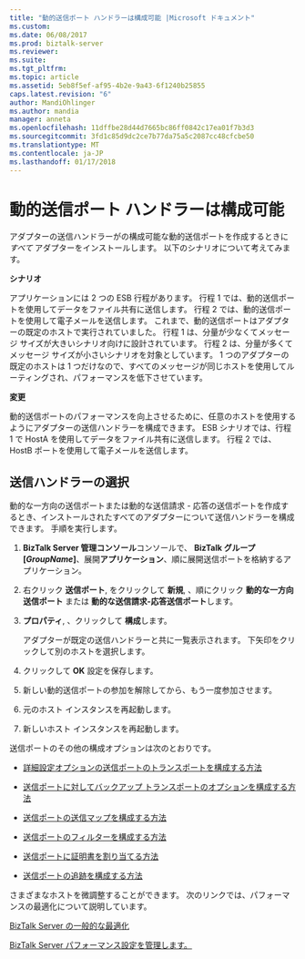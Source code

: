 ```yaml
---
title: "動的送信ポート ハンドラーは構成可能 |Microsoft ドキュメント"
ms.custom: 
ms.date: 06/08/2017
ms.prod: biztalk-server
ms.reviewer: 
ms.suite: 
ms.tgt_pltfrm: 
ms.topic: article
ms.assetid: 5eb8f5ef-af95-4b2e-9a43-6f1240b25855
caps.latest.revision: "6"
author: MandiOhlinger
ms.author: mandia
manager: anneta
ms.openlocfilehash: 11dffbe28d44d7665bc86ff0842c17ea01f7b3d3
ms.sourcegitcommit: 3fd1c85d9dc2ce7b77da75a5c2087cc48cfcbe50
ms.translationtype: MT
ms.contentlocale: ja-JP
ms.lasthandoff: 01/17/2018
---
```

# <a name="dynamic-send-port-handler-is-configurable"></a>動的送信ポート ハンドラーは構成可能
アダプターの送信ハンドラーがの構成可能な動的送信ポートを作成するときに *すべて* アダプターをインストールします。 以下のシナリオについて考えてみます。  
  
 **シナリオ**  
  
 アプリケーションには 2 つの ESB 行程があります。 行程 1 では、動的送信ポートを使用してデータをファイル共有に送信します。 行程 2 では、動的送信ポートを使用して電子メールを送信します。 これまで、動的送信ポートはアダプターの既定のホストで実行されていました。 行程 1 は、分量が少なくてメッセージ サイズが大きいシナリオ向けに設計されています。 行程 2 は、分量が多くてメッセージ サイズが小さいシナリオを対象としています。 1 つのアダプターの既定のホストは 1 つだけなので、すべてのメッセージが同じホストを使用してルーティングされ、パフォーマンスを低下させています。  
  
 **変更**  
  
 動的送信ポートのパフォーマンスを向上させるために、任意のホストを使用するようにアダプターの送信ハンドラーを構成できます。 ESB シナリオでは、行程 1 で HostA を使用してデータをファイル共有に送信します。 行程 2 では、HostB ポートを使用して電子メールを送信します。  
  
## <a name="select-a-send-handler"></a>送信ハンドラーの選択  
 動的な一方向の送信ポートまたは動的な送信請求 - 応答の送信ポートを作成するとき、インストールされたすべてのアダプターについて送信ハンドラーを構成できます。 手順を実行します。  
  
1.  **BizTalk Server 管理コンソール**コンソールで、 **BizTalk グループ [*GroupName*]**、展開**アプリケーション**、順に展開送信ポートを格納するアプリケーション。  
  
2.  右クリック **送信ポート**, をクリックして **新規**, 、順にクリック **動的な一方向送信ポート** または **動的な送信請求-応答送信ポート**します。  
  
3.  **プロパティ**, 、クリックして **構成**します。  
  
     アダプターが既定の送信ハンドラーと共に一覧表示されます。 下矢印をクリックして別のホストを選択します。  
  
4.  クリックして **OK** 設定を保存します。  
  
5.  新しい動的送信ポートの参加を解除してから、もう一度参加させます。  
  
6.  元のホスト インスタンスを再起動します。  
  
7.  新しいホスト インスタンスを再起動します。  
  
 送信ポートのその他の構成オプションは次のとおりです。  
  
-   [詳細設定オプションの送信ポートのトランスポートを構成する方法](http://go.microsoft.com/fwlink/p/?LinkId=267697)  
  
-   [送信ポートに対してバックアップ トランスポートのオプションを構成する方法](http://go.microsoft.com/fwlink/p/?LinkId=267698)  
  
-   [送信ポートの送信マップを構成する方法](http://go.microsoft.com/fwlink/p/?LinkId=267699)  
  
-   [送信ポートのフィルターを構成する方法](http://go.microsoft.com/fwlink/p/?LinkId=267700)  
  
-   [送信ポートに証明書を割り当てる方法](http://go.microsoft.com/fwlink/p/?LinkId=267701)  
  
-   [送信ポートの追跡を構成する方法](http://go.microsoft.com/fwlink/p/?LinkId=267702)  
  
 さまざまなホストを微調整することができます。 次のリンクでは、パフォーマンスの最適化について説明しています。  
  
 [BizTalk Server の一般的な最適化](http://go.microsoft.com/fwlink/p/?LinkId=267703)  
  
 [BizTalk Server パフォーマンス設定を管理します。](http://go.microsoft.com/fwlink/p/?LinkId=267704)